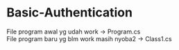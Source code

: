 # Basic-Authentication

File program awal yg udah work -> Program.cs <br />
File program baru yg blm work masih nyoba2 -> Class1.cs
